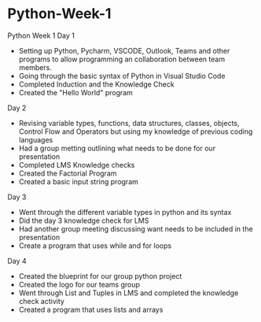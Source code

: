 # Python-Week-1
Python Week 1
Day 1 

- Setting up Python, Pycharm, VSCODE, Outlook, Teams and other programs to allow programming an collaboration between team members.
- Going through the basic syntax of Python in Visual Studio Code
- Completed Induction and the Knowledge Check
- Created the "Hello World" program

Day 2

- Revising variable types, functions, data structures, classes, objects, Control Flow and Operators but using my knowledge of previous coding languages
- Had a group metting outlining what needs to be done for our presentation
- Completed LMS Knowledge checks
- Created the Factorial Program
- Created a basic input string program

Day 3

- Went through the different variable types in python and its syntax
- Did the day 3 knowledge check for LMS
- Had another group meeting discussing want needs to be included in the presentation
- Create a program that uses while and for loops

Day 4

- Created the blueprint for our group python project
- Created the logo for our teams group
- Went through List and Tuples in LMS and completed the knowledge check activity
- Created a program that uses lists and arrays





